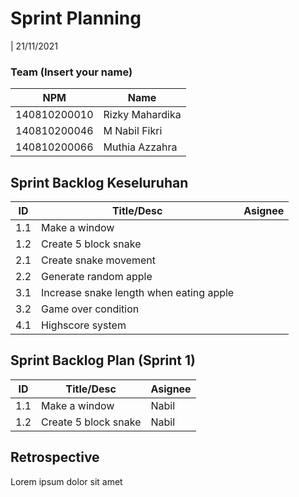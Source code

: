 # Sprint Planning 
| 21/11/2021

### Team (Insert your name)
| NPM           | Name        |
| ------------- |-------------|
| 140810200010  | Rizky Mahardika    |
| 140810200046  | M Nabil Fikri    |
| 140810200066  | Muthia Azzahra |

## Sprint Backlog Keseluruhan 
| ID  | Title/Desc | Asignee | 
| --- | ---------- | ------- | 
| 1.1 | Make a window |  | 
| 1.2 | Create 5 block snake |  | 
| 2.1 | Create snake movement | | 
| 2.2 | Generate random apple | |
| 3.1 | Increase snake length when eating apple | |
| 3.2 | Game over condition | |
| 4.1 | Highscore system | | 

## Sprint Backlog Plan (Sprint 1)
| ID  | Title/Desc | Asignee | 
| --- | ---------- | ------- | 
| 1.1 | Make a window | Nabil | 
| 1.2 | Create 5 block snake | Nabil | 

## Retrospective 

Lorem ipsum dolor sit amet
